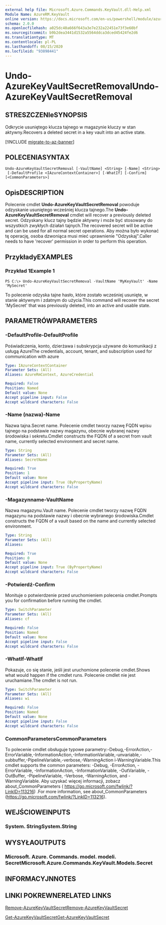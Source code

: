 ```yaml
---
external help file: Microsoft.Azure.Commands.KeyVault.dll-Help.xml
Module Name: AzureRM.KeyVault
online version: https://docs.microsoft.com/en-us/powershell/module/azurerm.keyvault/undo-azurekeyvaultsecretremoval
schema: 2.0.0
ms.openlocfilehash: a025dc40a666f643a3e7e232a22451e73f3e60bf
ms.sourcegitcommit: b9b2dea3441d1532a5564ddca3dced45424fe2d6
ms.translationtype: MT
ms.contentlocale: pl-PL
ms.lasthandoff: 08/15/2020
ms.locfileid: "93898441"
---
```

# <span data-ttu-id="6f7b0-101">Undo-AzureKeyVaultSecretRemoval</span><span class="sxs-lookup"><span data-stu-id="6f7b0-101">Undo-AzureKeyVaultSecretRemoval</span></span>

## <span data-ttu-id="6f7b0-102">STRESZCZENIe</span><span class="sxs-lookup"><span data-stu-id="6f7b0-102">SYNOPSIS</span></span>
<span data-ttu-id="6f7b0-103">Odkrycie usuniętego klucza tajnego w magazynie kluczy w stan aktywny.</span><span class="sxs-lookup"><span data-stu-id="6f7b0-103">Recovers a deleted secret in a key vault into an active state.</span></span>

[!INCLUDE [migrate-to-az-banner](../../includes/migrate-to-az-banner.md)]

## <span data-ttu-id="6f7b0-104">POLECENIA</span><span class="sxs-lookup"><span data-stu-id="6f7b0-104">SYNTAX</span></span>

```
Undo-AzureKeyVaultSecretRemoval [-VaultName] <String> [-Name] <String>
 [-DefaultProfile <IAzureContextContainer>] [-WhatIf] [-Confirm] [<CommonParameters>]
```

## <span data-ttu-id="6f7b0-105">Opis</span><span class="sxs-lookup"><span data-stu-id="6f7b0-105">DESCRIPTION</span></span>
<span data-ttu-id="6f7b0-106">Polecenie cmdlet **Undo-AzureKeyVaultSecretRemoval** powoduje odzyskanie usuniętego wcześniej klucza tajnego.</span><span class="sxs-lookup"><span data-stu-id="6f7b0-106">The **Undo-AzureKeyVaultSecretRemoval** cmdlet will recover a previously deleted secret.</span></span>
<span data-ttu-id="6f7b0-107">Odzyskany klucz tajny będzie aktywny i może być stosowany do wszystkich zwykłych działań tajnych.</span><span class="sxs-lookup"><span data-stu-id="6f7b0-107">The recovered secret will be active and can be used for all normal secret operations.</span></span>
<span data-ttu-id="6f7b0-108">Aby można było wykonać tę operację, osoba dzwoniąca musi mieć uprawnienie "Odzyskaj".</span><span class="sxs-lookup"><span data-stu-id="6f7b0-108">Caller needs to have 'recover' permission in order to perform this operation.</span></span>

## <span data-ttu-id="6f7b0-109">Przykłady</span><span class="sxs-lookup"><span data-stu-id="6f7b0-109">EXAMPLES</span></span>

### <span data-ttu-id="6f7b0-110">Przykład 1</span><span class="sxs-lookup"><span data-stu-id="6f7b0-110">Example 1</span></span>
```
PS C:\> Undo-AzureKeyVaultSecretRemoval -VaultName 'MyKeyVault' -Name 'MySecret'
```

<span data-ttu-id="6f7b0-111">To polecenie odzyska tajne hasło, które zostało wcześniej usunięte, w stanie aktywnym i zdatnym do użycia.</span><span class="sxs-lookup"><span data-stu-id="6f7b0-111">This command will recover the secret 'MySecret' that was previously deleted, into an active and usable state.</span></span>

## <span data-ttu-id="6f7b0-112">PARAMETRÓW</span><span class="sxs-lookup"><span data-stu-id="6f7b0-112">PARAMETERS</span></span>

### <span data-ttu-id="6f7b0-113">-DefaultProfile</span><span class="sxs-lookup"><span data-stu-id="6f7b0-113">-DefaultProfile</span></span>
<span data-ttu-id="6f7b0-114">Poświadczenia, konto, dzierżawa i subskrypcja używane do komunikacji z usługą Azure</span><span class="sxs-lookup"><span data-stu-id="6f7b0-114">The credentials, account, tenant, and subscription used for communication with azure</span></span>

```yaml
Type: IAzureContextContainer
Parameter Sets: (All)
Aliases: AzureRmContext, AzureCredential

Required: False
Position: Named
Default value: None
Accept pipeline input: False
Accept wildcard characters: False
```

### <span data-ttu-id="6f7b0-115">-Name (nazwa)</span><span class="sxs-lookup"><span data-stu-id="6f7b0-115">-Name</span></span>
<span data-ttu-id="6f7b0-116">Nazwa tajna.</span><span class="sxs-lookup"><span data-stu-id="6f7b0-116">Secret name.</span></span>
<span data-ttu-id="6f7b0-117">Polecenie cmdlet tworzy nazwę FQDN wpisu tajnego na podstawie nazwy magazynu, obecnie wybranej nazwy środowiska i sekretu.</span><span class="sxs-lookup"><span data-stu-id="6f7b0-117">Cmdlet constructs the FQDN of a secret from vault name, currently selected environment and secret name.</span></span>

```yaml
Type: String
Parameter Sets: (All)
Aliases: SecretName

Required: True
Position: 1
Default value: None
Accept pipeline input: True (ByPropertyName)
Accept wildcard characters: False
```

### <span data-ttu-id="6f7b0-118">-Magazynname</span><span class="sxs-lookup"><span data-stu-id="6f7b0-118">-VaultName</span></span>
<span data-ttu-id="6f7b0-119">Nazwa magazynu.</span><span class="sxs-lookup"><span data-stu-id="6f7b0-119">Vault name.</span></span>
<span data-ttu-id="6f7b0-120">Polecenie cmdlet tworzy nazwę FQDN magazynu na podstawie nazwy i obecnie wybranego środowiska.</span><span class="sxs-lookup"><span data-stu-id="6f7b0-120">Cmdlet constructs the FQDN of a vault based on the name and currently selected environment.</span></span>

```yaml
Type: String
Parameter Sets: (All)
Aliases: 

Required: True
Position: 0
Default value: None
Accept pipeline input: True (ByPropertyName)
Accept wildcard characters: False
```

### <span data-ttu-id="6f7b0-121">-Potwierdź</span><span class="sxs-lookup"><span data-stu-id="6f7b0-121">-Confirm</span></span>
<span data-ttu-id="6f7b0-122">Monituje o potwierdzenie przed uruchomieniem polecenia cmdlet.</span><span class="sxs-lookup"><span data-stu-id="6f7b0-122">Prompts you for confirmation before running the cmdlet.</span></span>

```yaml
Type: SwitchParameter
Parameter Sets: (All)
Aliases: cf

Required: False
Position: Named
Default value: None
Accept pipeline input: False
Accept wildcard characters: False
```

### <span data-ttu-id="6f7b0-123">-WhatIf</span><span class="sxs-lookup"><span data-stu-id="6f7b0-123">-WhatIf</span></span>
<span data-ttu-id="6f7b0-124">Pokazuje, co się stanie, jeśli jest uruchomione polecenie cmdlet.</span><span class="sxs-lookup"><span data-stu-id="6f7b0-124">Shows what would happen if the cmdlet runs.</span></span>
<span data-ttu-id="6f7b0-125">Polecenie cmdlet nie jest uruchamiane.</span><span class="sxs-lookup"><span data-stu-id="6f7b0-125">The cmdlet is not run.</span></span>

```yaml
Type: SwitchParameter
Parameter Sets: (All)
Aliases: wi

Required: False
Position: Named
Default value: None
Accept pipeline input: False
Accept wildcard characters: False
```

### <span data-ttu-id="6f7b0-126">CommonParameters</span><span class="sxs-lookup"><span data-stu-id="6f7b0-126">CommonParameters</span></span>
<span data-ttu-id="6f7b0-127">To polecenie cmdlet obsługuje typowe parametry:-Debug,-ErrorAction,-ErrorVariable,-InformationAction,-InformationVariable,-unvariable,-subbuffer,-PipelineVariable,-verbose,-WarningAction i-WarningVariable.</span><span class="sxs-lookup"><span data-stu-id="6f7b0-127">This cmdlet supports the common parameters: -Debug, -ErrorAction, -ErrorVariable, -InformationAction, -InformationVariable, -OutVariable, -OutBuffer, -PipelineVariable, -Verbose, -WarningAction, and -WarningVariable.</span></span> <span data-ttu-id="6f7b0-128">Aby uzyskać więcej informacji, zobacz about_CommonParameters ( https://go.microsoft.com/fwlink/?LinkID=113216) .</span><span class="sxs-lookup"><span data-stu-id="6f7b0-128">For more information, see about_CommonParameters (https://go.microsoft.com/fwlink/?LinkID=113216).</span></span>

## <span data-ttu-id="6f7b0-129">WEJŚCIOWE</span><span class="sxs-lookup"><span data-stu-id="6f7b0-129">INPUTS</span></span>

### <span data-ttu-id="6f7b0-130">System. String</span><span class="sxs-lookup"><span data-stu-id="6f7b0-130">System.String</span></span>

## <span data-ttu-id="6f7b0-131">WYSYŁA</span><span class="sxs-lookup"><span data-stu-id="6f7b0-131">OUTPUTS</span></span>

### <span data-ttu-id="6f7b0-132">Microsoft. Azure. Commands. model. modeli. Secret</span><span class="sxs-lookup"><span data-stu-id="6f7b0-132">Microsoft.Azure.Commands.KeyVault.Models.Secret</span></span>

## <span data-ttu-id="6f7b0-133">INFORMACYJN</span><span class="sxs-lookup"><span data-stu-id="6f7b0-133">NOTES</span></span>

## <span data-ttu-id="6f7b0-134">LINKI POKREWNE</span><span class="sxs-lookup"><span data-stu-id="6f7b0-134">RELATED LINKS</span></span>

[<span data-ttu-id="6f7b0-135">Remove-AzureKeyVaultSecret</span><span class="sxs-lookup"><span data-stu-id="6f7b0-135">Remove-AzureKeyVaultSecret</span></span>](./Remove-AzureKeyVaultSecret.md)



[<span data-ttu-id="6f7b0-136">Get-AzureKeyVaultSecret</span><span class="sxs-lookup"><span data-stu-id="6f7b0-136">Get-AzureKeyVaultSecret</span></span>](./Get-AzureKeyVaultSecret.md)

